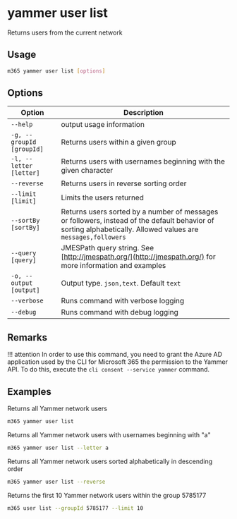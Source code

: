 # yammer user list

Returns users from the current network

## Usage

```sh
m365 yammer user list [options]
```

## Options

Option|Description
------|-----------
`--help`|output usage information
`-g, --groupId [groupId]`|Returns users within a given group
`-l, --letter [letter]`|Returns users with usernames beginning with the given character
`--reverse`|Returns users in reverse sorting order
`--limit [limit]`|Limits the users returned
`--sortBy [sortBy]`|Returns users sorted by a number of messages or followers, instead of the default behavior of sorting alphabetically. Allowed values are `messages,followers`
`--query [query]`|JMESPath query string. See [http://jmespath.org/](http://jmespath.org/) for more information and examples
`-o, --output [output]`|Output type. `json,text`. Default `text`
`--verbose`|Runs command with verbose logging
`--debug`|Runs command with debug logging

## Remarks

!!! attention
    In order to use this command, you need to grant the Azure AD application used by the CLI for Microsoft 365 the permission to the Yammer API. To do this, execute the `cli consent --service yammer` command.

## Examples
  
Returns all Yammer network users

```sh
m365 yammer user list
```

Returns all Yammer network users with usernames beginning with "a"

```sh
m365 yammer user list --letter a
```

Returns all Yammer network users sorted alphabetically in descending order

```sh
m365 yammer user list --reverse
```

Returns the first 10 Yammer network users within the group 5785177

```sh
m365 user list --groupId 5785177 --limit 10
```
